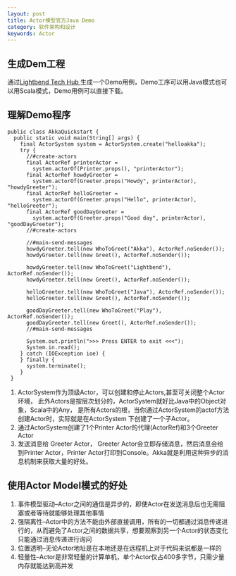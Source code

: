 ```yaml
---
layout: post
title: Actor模型官方Java Demo
category: 软件架构和设计
keywords: Actor
---
```


## 生成Dem工程
通过[Lightbend Tech Hub ](https://developer.lightbend.com/start/?group=akka&project=akka-quickstart-java) 生成一个Demo用例，Demo工序可以用Java模式也可以用Scala模式，Demo用例可以直接下载。

## 理解Demo程序
	
	public class AkkaQuickstart {
	  public static void main(String[] args) {
	    final ActorSystem system = ActorSystem.create("helloakka");
	    try {
	      //#create-actors
	      final ActorRef printerActor = 
	        system.actorOf(Printer.props(), "printerActor");
	      final ActorRef howdyGreeter = 
	        system.actorOf(Greeter.props("Howdy", printerActor), "howdyGreeter");
	      final ActorRef helloGreeter = 
	        system.actorOf(Greeter.props("Hello", printerActor), "helloGreeter");
	      final ActorRef goodDayGreeter = 
	        system.actorOf(Greeter.props("Good day", printerActor), "goodDayGreeter");
	      //#create-actors
	
	      //#main-send-messages
	      howdyGreeter.tell(new WhoToGreet("Akka"), ActorRef.noSender());
	      howdyGreeter.tell(new Greet(), ActorRef.noSender());
	
	      howdyGreeter.tell(new WhoToGreet("Lightbend"), ActorRef.noSender());
	      howdyGreeter.tell(new Greet(), ActorRef.noSender());
	
	      helloGreeter.tell(new WhoToGreet("Java"), ActorRef.noSender());
	      helloGreeter.tell(new Greet(), ActorRef.noSender());
	
	      goodDayGreeter.tell(new WhoToGreet("Play"), ActorRef.noSender());
	      goodDayGreeter.tell(new Greet(), ActorRef.noSender());
	      //#main-send-messages
	
	      System.out.println(">>> Press ENTER to exit <<<");
	      System.in.read();
	    } catch (IOException ioe) {
	    } finally {
	      system.terminate();
	    }
	 }   
    
1. ActorSystem作为顶级Actor，可以创建和停止Actors,甚至可关闭整个Actor环境，
此外Actors是按层次划分的，ActorSystem就好比Java中的Object对象，Scala中的Any，
是所有Actors的根，当你通过ActorSystem的actof方法创建Actor时，实际就是在ActorSystem
下创建了一个子Actor。
2. 通过ActorSystem创建了1个Printer Actor的代理(ActorRef)和3个Greeter Actor
3. 发送消息给 Greeter Actor， Greeter Actor会立即存储消息，然后消息会给到Printer Actor，Printer Actor打印到Console。Akka就是利用这种异步的消息机制来获取大量的好处。

## 使用Actor Model模式的好处
1. 事件模型驱动–Actor之间的通信是异步的，即使Actor在发送消息后也无需阻塞或者等待就能够处理其他事情
2. 强隔离性–Actor中的方法不能由外部直接调用，所有的一切都通过消息传递进行的，从而避免了Actor之间的数据共享，想要观察到另一个Actor的状态变化只能通过消息传递进行询问
3. 位置透明–无论Actor地址是在本地还是在远程机上对于代码来说都是一样的
4. 轻量性–Actor是非常轻量的计算单机，单个Actor仅占400多字节，只需少量内存就能达到高并发




